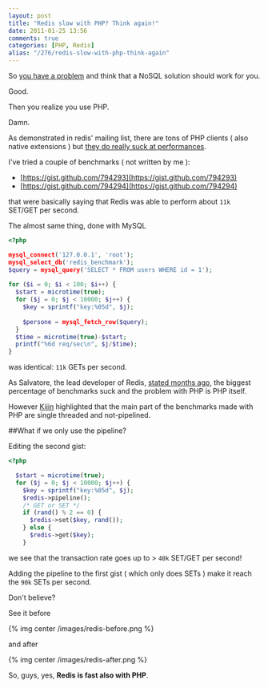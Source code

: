 ```yaml
---
layout: post
title: "Redis slow with PHP? Think again!"
date: 2011-01-25 13:56
comments: true
categories: [PHP, Redis]
alias: "/276/redis-slow-with-php-think-again"
---
```


So [you have a problem](http://www.odino.org/275/approaching-a-cmf-architecture-with-symfony) and think that a NoSQL solution should work for you.

Good.

Then you realize you use PHP.

Damn.
<!-- more -->

As demonstrated in redis' mailing list, there are tons of PHP clients ( also native extensions ) but [they do really suck at performances](http://groups.google.com/group/redis-db/search?group=redis-db&q=php&qt_g=Search+this+group).

I've tried a couple of benchmarks ( not written by me ):

* [https://gist.github.com/794293](https://gist.github.com/794293)
* [https://gist.github.com/794294](https://gist.github.com/794294)

that were basically saying that Redis was able to perform about `11k` SET/GET per second.

The almost same thing, done with MySQL

``` php
<?php

mysql_connect('127.0.0.1', 'root');
mysql_select_db('redis_benchmark');
$query = mysql_query('SELECT * FROM users WHERE id = 1');
 
for ($i = 0; $i < 100; $i++) {
  $start = microtime(true);
  for ($j = 0; $j < 10000; $j++) {
    $key = sprintf("key:%05d", $j);
 
    $persone = mysql_fetch_row($query);
  }
  $time = microtime(true)-$start;
  printf("%6d req/sec\n", $j/$time);
}
```

was identical: `11k` GETs per second.

As Salvatore, the lead developer of Redis, [stated months ago](http://groups.google.com/group/redis-db/msg/2669d6c13361db72), the biggest percentage of benchmarks suck and the problem with PHP is PHP itself.

However [Kijin](http://groups.google.com/group/redis-db/browse_thread/thread/8061cf422260517b/007d8fabaf43705a?lnk=gst&q=php+slow#007d8fabaf43705a) highlighted that the main part of the benchmarks made with PHP are single threaded and not-pipelined.

##What if we only use the pipeline?

Editing the second gist:

``` php
<?php

  $start = microtime(true);
  for ($j = 0; $j < 10000; $j++) {
    $key = sprintf("key:%05d", $j);
    $redis->pipeline();
    /* GET or SET */
    if (rand() % 2 == 0) {
      $redis->set($key, rand());
    } else {
      $redis->get($key);
    }
```

we see that the transaction rate goes up to > `40k` SET/GET per second!

Adding the pipeline to the first gist ( which only does SETs ) make it reach the `90k` SETs per second.

Don't believe?

See it before

{% img center /images/redis-before.png %}

and after

{% img center /images/redis-after.png %}

So, guys, yes, **Redis is fast also with PHP**.
